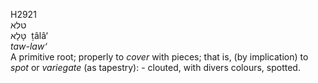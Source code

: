<body>
  <p>H2921<br>  טלא  <br> טָּלָא  ‎  ṭâlâ‘  <br><i>taw-law‘ </i><br>A primitive root; properly to <i>cover</i> with pieces; that is, (by implication) to <i>spot</i> or <i>variegate</i> (as tapestry): - clouted, with divers colours, spotted.<br></p>
 </body>